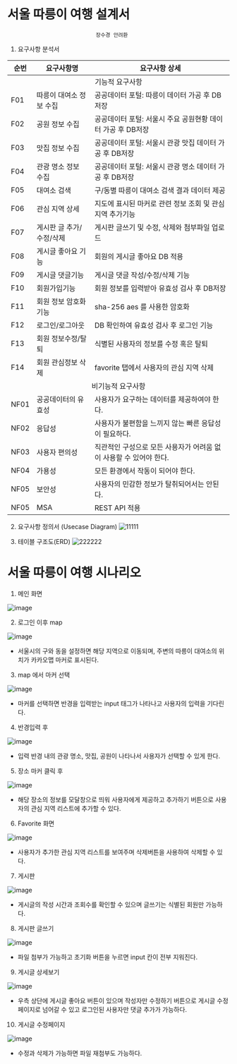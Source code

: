 # 서울 따릉이 여행 설계서
                       
                                장수경 안려환

1. 요구사항 분석서
<table class="tg">
<thead>
  <tr>
    <th class="tg-c3ow">순번</th>
    <th class="tg-c3ow">요구사항명</th>
    <th class="tg-c3ow">요구사항 상세</th>
  </tr>
</thead>
<tbody>
  <tr>
    <td class="tg-c3ow" colspan="3" style="border-color:inherit;text-align:center;vertical-align:top">기능적 요구사항</td>
  </tr>
  <tr>
    <td class="tg-c3ow">F01</td>
    <td class="tg-c3ow">따릉이 대여소 정보 수집</td>
    <td class="tg-c3ow">공공데이터 포털: 따릉이 데이터 가공 후 DB저장</td>
  </tr>
  <tr>
    <td class="tg-c3ow">F02</td>
    <td class="tg-c3ow">공원 정보 수집</td>
    <td class="tg-c3ow">공공데이터 포털: 
서울시 주요 공원현황 데이터 가공 후 DB저장</td>
  </tr>
  <tr>
    <td class="tg-c3ow">F03</td>
    <td class="tg-c3ow">맛집 정보 수집</td>
    <td class="tg-c3ow">공공데이터 포털: 서울시 관광 맛집 데이터 가공 후 DB저장</td>
  </tr>
  <tr>
    <td class="tg-c3ow">F04</td>
    <td class="tg-c3ow">관광 명소 정보 수집</td>
    <td class="tg-c3ow">공공데이터 포털: 서울시 관광 명소 데이터 가공 후 DB저장</td>
  </tr>
  <tr>
    <td class="tg-c3ow">F05</td>
    <td class="tg-c3ow">대여소 검색</td>
    <td class="tg-c3ow">구/동별 따릉이 대여소 검색 결과 데이터 제공</td>
  </tr>
  <tr>
    <td class="tg-c3ow">F06</td>
    <td class="tg-c3ow">관심 지역 상세</td>
    <td class="tg-c3ow">지도에 표시된 마커로 관련 정보 조회 및 관심지역 추가기능</td>
  </tr>
  <tr>
    <td class="tg-c3ow">F07</td>
    <td class="tg-c3ow">게시판 글 추가/수정/삭제</td>
    <td class="tg-c3ow">게시판 글쓰기 및 수정, 삭제와 첨부파일 업로드</td>
  </tr>
  <tr>
    <td class="tg-c3ow">F08</td>
    <td class="tg-c3ow">게시글 좋아요 기능</td>
    <td class="tg-c3ow">회원의 게시글 좋아요 DB 적용</td>
  </tr>
  <tr>
    <td class="tg-c3ow">F09</td>
    <td class="tg-c3ow">게시글 댓글기능</td>
    <td class="tg-c3ow">게시글 댓글 작성/수정/삭제 기능</td>
  </tr>
  <tr>
    <td class="tg-c3ow">F10</td>
    <td class="tg-c3ow">회원가입기능</td>
    <td class="tg-c3ow">회원 정보를 입력받아 유효성 검사 후 DB저장</td>
  </tr>
  <tr>
    <td class="tg-c3ow">F11</td>
    <td class="tg-c3ow">회원 정보 암호화기능</td>
    <td class="tg-c3ow">sha-256 aes 를 사용한 암호화</td>
  </tr>
  <tr>
    <td class="tg-c3ow">F12</td>
    <td class="tg-c3ow">로그인/로그아웃</td>
    <td class="tg-c3ow">DB 확인하여 유효성 검사 후 로그인 기능</td>
  </tr>
  <tr>
    <td class="tg-c3ow">F13</td>
    <td class="tg-c3ow">회원 정보수정/탈퇴</td>
    <td class="tg-c3ow">식별된 사용자의 정보를 수정 혹은 탈퇴</td>
  </tr>
  <tr>
    <td class="tg-c3ow">F14</td>
    <td class="tg-c3ow">회원 관심정보 삭제</td>
    <td class="tg-c3ow">favorite 탭에서 사용자의 관심 지역 삭제</td>
  </tr>
  
  <tr>
    <td class="tg-c3ow" colspan="3" style="border-color:inherit;text-align:center;vertical-align:top">비기능적 요구사항</td>
  </tr>
  <tr>
    <td class="tg-c3ow">NF01</td>
    <td class="tg-c3ow">공공데이터의 유효성</td>
    <td class="tg-c3ow">사용자가 요구하는 데이터를 제공하여야 한다.</td>
  </tr>
  <tr>
    <td class="tg-c3ow">NF02</td>
    <td class="tg-c3ow">응답성</td>
    <td class="tg-c3ow">사용자가 불편함을 느끼지 않는 빠른 응답성이 필요하다.</td>
  </tr>
  <tr>
    <td class="tg-c3ow">NF03</td>
    <td class="tg-c3ow">사용자 편의성</td>
    <td class="tg-c3ow">직관적인 구성으로 모든 사용자가 어려움 없이 사용할 수 있어야 한다.</td>
  </tr>
  <tr>
    <td class="tg-c3ow">NF04</td>
    <td class="tg-c3ow">가용성</td>
    <td class="tg-c3ow">모든 환경에서 작동이 되어야 한다.</td>
  </tr>
  <tr>
    <td class="tg-c3ow">NF05</td>
    <td class="tg-c3ow">보안성</td>
    <td class="tg-c3ow">사용자의 민감한 정보가 탈취되어서는 안된다.</td>
  </tr>
  <tr>
    <td class="tg-c3ow">NF05</td>
    <td class="tg-c3ow">MSA</td>
    <td class="tg-c3ow">REST API 적용</td>
  </tr>
</tbody>
</table>


2. 요구사항 정의서 (Usecase Diagram)
![11111](https://user-images.githubusercontent.com/73810834/202123150-95fed187-c1ef-4c3d-82c8-e9af9cc76fc6.PNG)


3. 테이블 구조도(ERD)
![222222](https://user-images.githubusercontent.com/73810834/202126495-a63a1b51-d3ba-4c7b-990b-93b5261ccba1.png)


# 서울 따릉이 여행 시나리오

1. 메인 화면

![image](https://user-images.githubusercontent.com/73810834/202127229-c63f0da4-e9f8-4108-ba5c-29bdafd30561.png)

2. 로그인 이후 map

![image](https://user-images.githubusercontent.com/73810834/202127364-9d07ca72-d401-4244-8dd7-ba27a2f8f06f.png)
- 서울시의 구와 동을 설정하면 해당 지역으로 이동되며, 주변의 따릉이 대여소의 위치가 카카오맵 마커로 표시된다.

3. map 에서 마커 선택

![image](https://user-images.githubusercontent.com/73810834/202127819-657f16f5-9c7b-438c-b627-d95f25659c7d.png)
- 마커를 선택하면 반경을 입력받는 input 태그가 나타나고 사용자의 입력을 기다린다.


4. 반경입력 후

![image](https://user-images.githubusercontent.com/73810834/202128141-5dacd2ec-cbba-4d05-be65-1c686587eb08.png)
- 입력 반경 내의 관광 명소, 맛집, 공원이 나타나서 사용자가 선택할 수 있게 한다.

5. 장소 마커 클릭 후

![image](https://user-images.githubusercontent.com/73810834/202128378-84d574f7-6a05-4f17-9185-0ffa8113a55a.png)
- 해당 장소의 정보를 모달창으로 띄워 사용자에게 제공하고 추가하기 버튼으로 사용자의 관심 지역 리스트에 추가할 수 있다.

6. Favorite 화면

![image](https://user-images.githubusercontent.com/73810834/202128926-ff1d3795-71c5-4df6-b244-1b045998a3fd.png)
- 사용자가 추가한 관심 지역 리스트를 보여주며 삭제버튼을 사용하여 삭제할 수 있다.

7. 게시판

![image](https://user-images.githubusercontent.com/73810834/202129224-9b7c46f3-c1ce-4875-85b0-e98c08399011.png)
- 게시글의 작성 시간과 조회수를 확인할 수 있으며 글쓰기는 식별된 회원만 가능하다.

8. 게시판 글쓰기

![image](https://user-images.githubusercontent.com/73810834/202130585-8360941e-7062-4065-bdcf-e7cdf07f7d29.png)
- 파일 첨부가 가능하고 초기화 버튼을 누르면 input 칸이 전부 지워진다.

9.  게시글 상세보기

![image](https://user-images.githubusercontent.com/73810834/202129634-29846617-efe0-4164-9709-19deaec9f788.png)
- 우측 상단에 게시글 좋아요 버튼이 있으며 작성자만 수정하기 버튼으로 게시글 수정 페이지로 넘어갈 수 있고 로그인된 사용자만 댓글 추가가 가능하다.

10. 게시글 수정페이지

![image](https://user-images.githubusercontent.com/73810834/202130214-d5613c84-252a-4ca7-b23f-c076d8417de4.png)
- 수정과 삭제가 가능하면 파일 재첨부도 가능하다.

